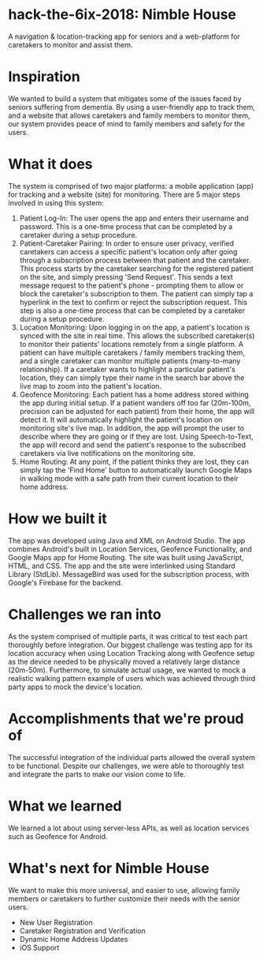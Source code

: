 # hack-the-6ix-2018: Nimble House
A navigation & location-tracking app for seniors and a web-platform for caretakers to monitor and assist them.

# Inspiration
We wanted to build a system that mitigates some of the issues faced by seniors suffering from dementia. By using a user-friendly app to track them, and a website that allows caretakers and family members to monitor them, our system provides peace of mind to family members and safety for the users.

# What it does
The system is comprised of two major platforms: a mobile application (app) for tracking and a website (site) for monitoring.
There are 5 major steps involved in using this system:
1. Patient Log-In: The user opens the app and enters their username and password. This is a one-time process that can be completed by a caretaker during a setup procedure.
2. Patient-Caretaker Pairing: In order to ensure user privacy, verified caretakers can access a specific patient's location only after going through a subscription process between that patient and the caretaker. This process starts by the caretaker searching for the registered patient on the site, and simply pressing 'Send Request'. This sends a text message request to the patient's phone - prompting them to allow or block the caretaker's subscription to them. The patient can simply tap a hyperlink in the text to confirm or reject the subscription request. This step is also a one-time process that can be completed by a caretaker during a setup procedure.
3. Location Monitoring: Upon logging in on the app, a patient's location is synced with the site in real time. This allows the subscribed caretaker(s) to monitor their patients' locations remotely from a single platform. A patient can have multiple caretakers / family members tracking them, and a single caretaker can monitor multiple patients (many-to-many relationship). If a caretaker wants to highlight a particular patient's location, they can simply type their name in the search bar above the live map to zoom into the patient's location.
4. Geofence Monitoring: Each patient has a home address stored withing the app during initial setup. If a patient wanders off too far (20m-100m, precision can be adjusted for each patient) from their home, the app will detect it. It will automatically highlight the patient's location on monitoring site's live map. In addition, the app will prompt the user to describe where they are going or if they are lost. Using Speech-to-Text, the app will record and send the patient's response to the subscribed caretakers via live notifications on the monitoring site. 
5. Home Routing: At any point, if the patient thinks they are lost, they can simply tap the 'Find Home' button to automatically launch Google Maps in walking mode with a safe path from their current location to their home address.

# How we built it
The app was developed using Java and XML on Android Studio. The app combines Android's built in Location Services, Geofence Functionality, and Google Maps app for Home Routing. The site was built using JavaScript, HTML, and CSS. The app and the site were interlinked using Standard Library (StdLib). MessageBird was used for the subscription process, with Google's Firebase for the backend.

# Challenges we ran into
As the system comprised of multiple parts, it was critical to test each part thoroughly before integration. Our biggest challenge was testing app for its location accuracy when using Location Tracking along with Geofence setup as the device needed to be physically moved a relatively large distance (20m-50m). Furthermore, to simulate actual usage, we wanted to mock a realistic walking pattern example of users which was achieved through third party apps to mock the device's location.

# Accomplishments that we're proud of
The successful integration of the individual parts allowed the overall system to be functional. Despite our challenges, we were able to thoroughly test and integrate the parts to make our vision come to life.

# What we learned
We learned a lot about using server-less APIs, as well as location services such as Geofence for Android.

# What's next for Nimble House
We want to make this more universal, and easier to use, allowing family members or caretakers to further customize their needs with the senior users.
* New User Registration
* Caretaker Registration and Verification
* Dynamic Home Address Updates
* iOS Support
